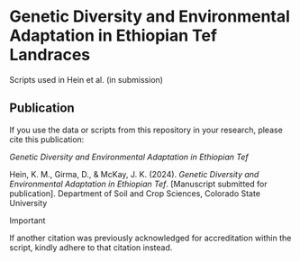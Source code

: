 # Genetic Diversity and Environmental Adaptation in Ethiopian Tef Landraces
Scripts used in Hein et al. (in submission)

## Publication
If you use the data or scripts from this repository in your research, please cite this publication:

*Genetic Diversity and Environmental Adaptation in Ethiopian Tef*

Hein, K. M., Girma, D., & McKay, J. K. (2024). _Genetic Diversity and Environmental Adaptation in Ethiopian Tef_. 
      [Manuscript submitted for publication]. Department of Soil and Crop Sciences, Colorado State University

>[!IMPORTANT]
> If another citation was previously acknowledged for accreditation within the script, kindly adhere to that citation instead.
